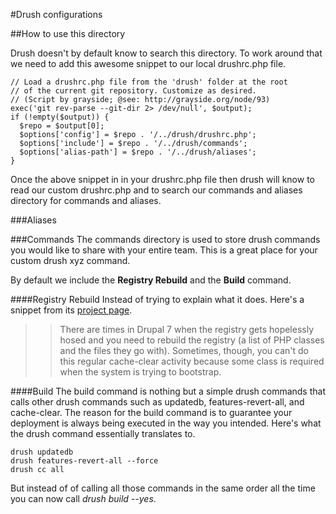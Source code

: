 #Drush configurations

##How to use this directory

Drush doesn't by default know to search this directory. To work around that we need
to add this awesome snippet to our local drushrc.php file.

    // Load a drushrc.php file from the 'drush' folder at the root
    // of the current git repository. Customize as desired.
    // (Script by grayside; @see: http://grayside.org/node/93)
    exec('git rev-parse --git-dir 2> /dev/null', $output);
    if (!empty($output)) {
      $repo = $output[0];
      $options['config'] = $repo . '/../drush/drushrc.php';
      $options['include'] = $repo . '/../drush/commands';
      $options['alias-path'] = $repo . '/../drush/aliases';
    }

Once the above snippet in in your drushrc.php file then drush will know to read our
custom drushrc.php and to search our commands and aliases directory for commands
and aliases.

###Aliases


###Commands
The commands directory is used to store drush commands you would like to share
with your entire team. This is a great place for your custom drush xyz command.

By default we include the __Registry Rebuild__ and the __Build__ command.

####Registry Rebuild
Instead of trying to explain what it does. Here's a snippet from its [project
page](http://drupal.org/project/registry_rebuild).

>>There are times in Drupal 7 when the registry gets hopelessly hosed and you need to rebuild the registry
 (a list of PHP classes and the files they go with). Sometimes, though, you can't do this regular
 cache-clear activity because some class is required when the system is trying to bootstrap.

####Build
The build command is nothing but a simple drush commands that calls other drush commands
such as updatedb, features-revert-all, and cache-clear. The reason for the build command
is to guarantee your deployment is always being executed in the way you intended. Here's
what the drush command essentially translates to.

    drush updatedb
    drush features-revert-all --force
    drush cc all

But instead of of calling all those commands in the same order all the time you can now
call _drush build --yes_.
    